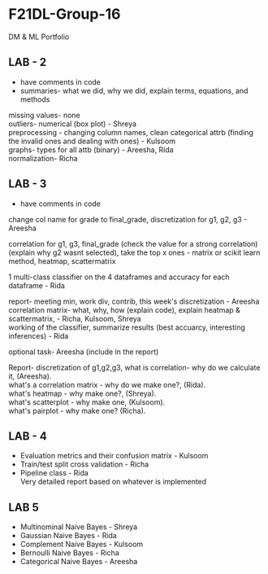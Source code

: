 # F21DL-Group-16  
DM &amp; ML Portfolio  

## LAB - 2  
- have comments in code  
- summaries- what we did, why we did, explain terms, equations, and methods  

missing values- none     
outliers- numerical (box plot) - Shreya  
preprocessing - changing column names, clean categorical attrb (finding the invalid ones and dealing with ones) - Kulsoom  
graphs- types for all attb (binary) - Areesha, Rida   
normalization- Richa  

## LAB - 3
- have comments in code   


change col name for grade to final_grade, discretization for g1, g2, g3  - Areesha  

correlation for g1, g3, final_grade (check the value for a strong correlation) (explain why g2 wasnt selected), take the top x ones - matrix or scikit learn method, heatmap, scattermatrix    

1 multi-class classifier on the 4 dataframes and accuracy for each dataframe - Rida  

report- meeting min, work div, contrib, this week's discretization - Areesha  
        correlation matrix- what, why, how (explain code), explain heatmap & scattermatrix, - Richa, Kulsoom, Shreya  
        working of the classifier, summarize results (best accuarcy, interesting inferences) - Rida    

optional task- Areesha (include in the report)  

Report- discretization of g1,g2,g3, what is correlation- why do we calculate it, (Areesha).   
what's a correlation matrix - why do we make one?, (Rida).   
 what's heatmap - why make one?, (Shreya).   
what's scatterplot - why make one, (Kulsoom).   
what's pairplot - why make one? (Richa).   

## LAB - 4
* Evaluation metrics and their confusion matrix - Kulsoom
* Train/test split cross validation - Richa
* Pipeline class - Rida  
Very detailed report based on whatever is implemented

    
 ## LAB 5

* Multinominal Naive Bayes - Shreya  
* Gaussian Naive Bayes - Rida 
* Complement Naive Bayes - Kulsoom 
* Bernoulli Naive Bayes - Richa 
* Categorical Naive Bayes - Areesha 
  
